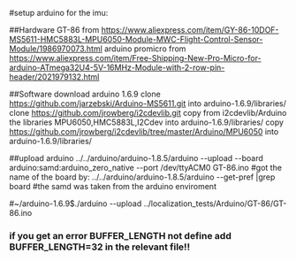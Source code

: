 #setup arduino for the imu:

##Hardware
GT-86 from https://www.aliexpress.com/item/GY-86-10DOF-MS5611-HMC5883L-MPU6050-Module-MWC-Flight-Control-Sensor-Module/1986970073.html
arduino promicro from https://www.aliexpress.com/item/Free-Shipping-New-Pro-Micro-for-arduino-ATmega32U4-5V-16MHz-Module-with-2-row-pin-header/2021979132.html

##Software
download arduino 1.6.9
clone https://github.com/jarzebski/Arduino-MS5611.git into arduino-1.6.9/libraries/
clone https://github.com/jrowberg/i2cdevlib.git
copy from i2cdevlib/Arduino the libraries MPU6050,HMC5883L,I2Cdev into arduino-1.6.9/libraries/
copy https://github.com/jrowberg/i2cdevlib/tree/master/Arduino/MPU6050 into arduino-1.6.9/libraries/

##upload arduino
../../arduino/arduino-1.8.5/arduino --upload --board arduino:samd:arduino_zero_native --port /dev/ttyACM0 GT-86.ino
#got the name of the board by:
../../arduino/arduino-1.8.5/arduino --get-pref |grep board
#the samd was taken from the arduino enviroment


#~/arduino-1.6.9$./arduino --upload ../localization_tests/Arduino/GT-86/GT-86.ino




### if you get an error BUFFER_LENGTH not define add BUFFER_LENGTH=32 in the relevant file!!

